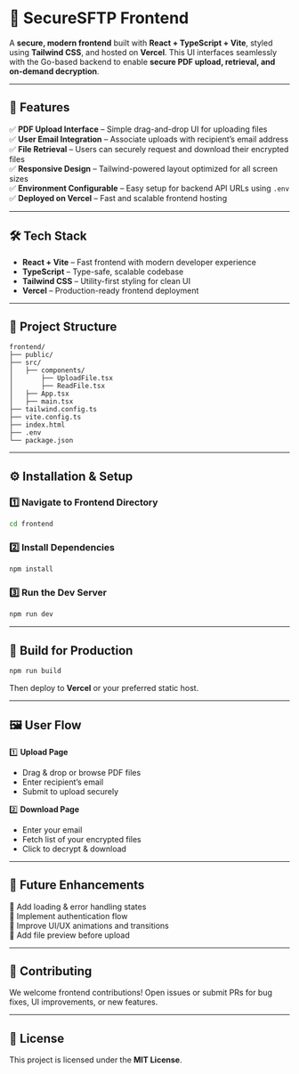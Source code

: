 # 🎨 SecureSFTP Frontend

A **secure, modern frontend** built with **React + TypeScript + Vite**, styled using **Tailwind CSS**, and hosted on **Vercel**. This UI interfaces seamlessly with the Go-based backend to enable **secure PDF upload, retrieval, and on-demand decryption**.

---

## 🧩 **Features**

✅ **PDF Upload Interface** – Simple drag-and-drop UI for uploading files  
✅ **User Email Integration** – Associate uploads with recipient’s email address  
✅ **File Retrieval** – Users can securely request and download their encrypted files  
✅ **Responsive Design** – Tailwind-powered layout optimized for all screen sizes  
✅ **Environment Configurable** – Easy setup for backend API URLs using `.env`  
✅ **Deployed on Vercel** – Fast and scalable frontend hosting  

---

## 🛠 **Tech Stack**

- **React + Vite** – Fast frontend with modern developer experience  
- **TypeScript** – Type-safe, scalable codebase  
- **Tailwind CSS** – Utility-first styling for clean UI  
- **Vercel** – Production-ready frontend deployment  

---

## 📁 **Project Structure**

```
frontend/
├── public/                
├── src/                  
│   ├── components/
│       ├── UploadFile.tsx
│       ├── ReadFile.tsx          
│   ├── App.tsx            
│   ├── main.tsx           
├── tailwind.config.ts     
├── vite.config.ts         
├── index.html             
├── .env                   
└── package.json           
```

---

## ⚙️ **Installation & Setup**

### 1️⃣ Navigate to Frontend Directory

```sh
cd frontend
```

### 2️⃣ Install Dependencies

```sh
npm install
```

### 3️⃣ Run the Dev Server

```sh
npm run dev
```

---

## 🧪 **Build for Production**

```sh
npm run build
```

Then deploy to **Vercel** or your preferred static host.

---

## 🖼️ **User Flow**

1️⃣ **Upload Page**  
- Drag & drop or browse PDF files  
- Enter recipient’s email  
- Submit to upload securely  

2️⃣ **Download Page**  
- Enter your email  
- Fetch list of your encrypted files  
- Click to decrypt & download  

---

## 🚀 **Future Enhancements**

🔹 Add loading & error handling states  
🔹 Implement authentication flow  
🔹 Improve UI/UX animations and transitions  
🔹 Add file preview before upload  

---

## 💬 **Contributing**

We welcome frontend contributions! Open issues or submit PRs for bug fixes, UI improvements, or new features.

---

## 📜 **License**

This project is licensed under the **MIT License**.
